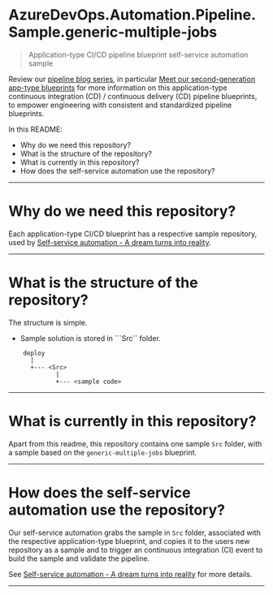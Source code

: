 # AzureDevOps.Automation.Pipeline.Sample.generic-multiple-jobs

> Application-type CI/CD pipeline blueprint self-service automation sample

Review our [pipeline blog series](https://wsbctechnicalblog.github.io/why-pipelines-part1.html), in particular [Meet our second-generation app-type blueprints](https://wsbctechnicalblog.github.io/yaml-pipelines-part10.html) for more information on this application-type continuous integration (CD) / continuous delivery (CD) pipeline blueprints, to empower engineering with consistent and standardized pipeline blueprints.

In this README:
- Why do we need this repository?
- What is the structure of the repository?
- What is currently in this repository?
- How does the self-service automation use the repository?

---

# Why do we need this repository?

Each application-type CI/CD blueprint has a respective sample repository, used by [Self-service automation - A dream turns into reality](https://wsbctechnicalblog.github.io/yaml-pipelines-part9.html).

---

# What is the structure of the repository?

The structure is simple. 

- Sample solution is stored in ```Src`` folder. 

```
    deploy
      |
      +--- <Src>
             |       
             +--- <sample code>

```

---

# What is currently in this repository?

Apart from this readme, this repository contains one sample ```Src``` folder, with a sample based on the  ```generic-multiple-jobs``` blueprint.

---

# How does the self-service automation use the repository?

Our self-service automation grabs the sample in ```Src``` folder, associated with the respective application-type blueprint, and copies it to the users new repository as a sample and to trigger an continuous integration (CI) event to build the sample and validate the pipeline.

See [Self-service automation - A dream turns into reality](https://wsbctechnicalblog.github.io/yaml-pipelines-part9.html) for more details.

---

